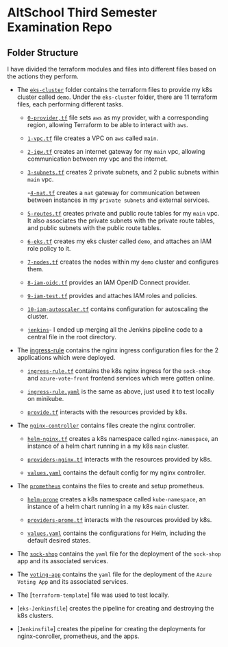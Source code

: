 # AltSchool Third Semester Examination Repo

## Folder Structure

I have divided the terraform modules and files into different files based on the actions they perform.

- The [`eks-cluster`](https://github.com/PaulBoye-py/third-sem-exam/tree/main/eks-cluster) folder contains the terraform files to provide my k8s cluster called `demo`. Under the `eks-cluster` folder, there are 11 terraform files, each performing different tasks.

  - [`0-provider,tf`](https://github.com/PaulBoye-py/third-sem-exam/blob/main/eks-cluster/0-provider.tf) file sets `aws` as my provider, with a corresponding region, allowing Terraform to be able to interact with `aws`.

  - [`1-vpc.tf`](https://github.com/PaulBoye-py/third-sem-exam/blob/main/eks-cluster/1-vpc.tf) file creates a VPC on `aws` called `main`.

  - [`2-igw.tf`](https://github.com/PaulBoye-py/third-sem-exam/blob/main/eks-cluster/2-igw.tf) creates an internet gateway for my `main` vpc, allowing communication between my vpc and the internet.

  - [`3-subnets.tf`](https://github.com/PaulBoye-py/third-sem-exam/blob/main/eks-cluster/3-subnets.tf) creates 2 private subnets, and 2 public subnets within `main` vpc.

    -[`4-nat.tf`](https://github.com/PaulBoye-py/third-sem-exam/blob/main/eks-cluster/4-nat.tf) creates a `nat` gateway for communication between between instances in my `private subnets` and external services.

  - [`5-routes.tf`](https://github.com/PaulBoye-py/third-sem-exam/blob/main/eks-cluster/5-routes.tf) creates private and public route tables for my `main` vpc. It also associates the private subnets with the private route tables, and public subnets with the public route tables.

  - [`6-eks.tf`](https://github.com/PaulBoye-py/third-sem-exam/blob/main/eks-cluster/6-eks.tf) creates my eks cluster called `demo`, and attaches an IAM role policy to it.

  - [`7-nodes.tf`](https://github.com/PaulBoye-py/third-sem-exam/blob/main/eks-cluster/7-nodes.tf) creates the nodes within my `demo` cluster and configures them.

  - [`8-iam-oidc.tf`](https://github.com/PaulBoye-py/third-sem-exam/blob/main/eks-cluster/8-iam-oidc.tf) provides an IAM OpenID Connect provider.

  - [`9-iam-test.tf`](https://github.com/PaulBoye-py/third-sem-exam/blob/main/eks-cluster/9-iam-test.tf) provides and attaches IAM roles and policies.

  - [`10-iam-autoscaler.tf`](https://github.com/PaulBoye-py/third-sem-exam/blob/main/eks-cluster/10-iam-autoscaler.tf) contains configuration for autoscaling the cluster.

  - [`jenkins`](https://github.com/PaulBoye-py/third-sem-exam/blob/main/eks-cluster/jenkins)- I ended up merging all the Jenkins pipeline code to a central file in the root directory.

- The [ingress-rule](https://github.com/PaulBoye-py/third-sem-exam/tree/main/ingress-rule) contains the nginx ingress configuration files for the 2 applications which were deployed.

  - [`ingress-rule.tf`](https://github.com/PaulBoye-py/third-sem-exam/blob/main/ingress-rule/ingress-rule.tf) contains the k8s nginx ingress for the `sock-shop` and `azure-vote-front` frontend services which were gotten online.

  - [`ingress-rule.yaml`](https://github.com/PaulBoye-py/third-sem-exam/blob/main/ingress-rule/ingress-rule.yaml) is the same as above, just used it to test locally on minikube.

  - [`provide.tf`](https://github.com/PaulBoye-py/third-sem-exam/blob/main/ingress-rule/provide.tf) interacts with the resources provided by k8s.

- The [`nginx-controller`](https://github.com/PaulBoye-py/third-sem-exam/tree/main/nginx-controller) contains files create the nginx controller.

  - [`helm-nginx.tf`](https://github.com/PaulBoye-py/third-sem-exam/blob/main/nginx-controller/helm-nginx.tf) creates a k8s namespace called `nginx-namespace`, an instance of a helm chart running in a my k8s `main` cluster.

  - [`providers-nginx.tf`](https://github.com/PaulBoye-py/third-sem-exam/blob/main/nginx-controller/providers-nginx.tf) interacts with the resources provided by k8s.

  - [`values.yaml`](https://github.com/PaulBoye-py/third-sem-exam/tree/main/nginx-controller/values.yaml) contains the default config for my nginx controller. 


- The [`prometheus`](https://github.com/PaulBoye-py/third-sem-exam/tree/main/prometheus) contains the files to create and setup prometheus.

  - [`helm-prone`](https://github.com/PaulBoye-py/third-sem-exam/blob/main/prometheus/helm-prome.tf) creates a k8s namespace called `kube-namespace`, an instance of a helm chart running in a my k8s `main` cluster.

  - [`providers-prome.tf`](https://github.com/PaulBoye-py/third-sem-exam/blob/main/prometheus/providers-prome.tf) interacts with the resources provided by k8s.

  - [`values.yaml`](https://github.com/PaulBoye-py/third-sem-exam/blob/main/prometheus/values.yaml) contains the configurations for Helm, including the default desired states.

- The [`sock-shop`](https://github.com/PaulBoye-py/third-sem-exam/tree/main/sock-shop) contains the `yaml` file for the deployment of the `sock-shop` app and its associated services.

- The [`voting-app`](https://github.com/PaulBoye-py/third-sem-exam/tree/main/voting-app) contains the `yaml` file for the deployment of the `Azure Voting App` and its associated services.

- The [`terraform-template`] file was used to test locally.

- [`eks-Jenkinsfile`] creates the pipeline for creating and destroying the k8s clusters.

- [`Jenkinsfile`] creates the pipeline for creating the deployments for nginx-conroller, prometheus, and the apps.
